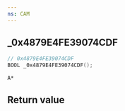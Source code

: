 ```yaml
---
ns: CAM
---
```

## _0x4879E4FE39074CDF

```c
// 0x4879E4FE39074CDF
BOOL _0x4879E4FE39074CDF();
```

```
A*
```

## Return value
